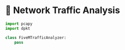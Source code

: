 # 📡 Network Traffic Analysis

```python
import pcapy
import dpkt

class FiveMTrafficAnalyzer:
    pass
```